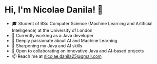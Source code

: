 # Hi, I'm Nicolae Danila! 👋

- 🎓 Student of BSc Computer Science (Machine Learning and Artificial Intelligence) at the University of London
- 💼 Currently working as a Java developer
- 🤖 Deeply passionate about AI and Machine Learning
- 🌱 Sharpening my Java and AI skills
- 🤝 Open to collaborating on innovative Java and AI-based projects
- 📫 Reach me at nicolae.danila25@gmail.com
